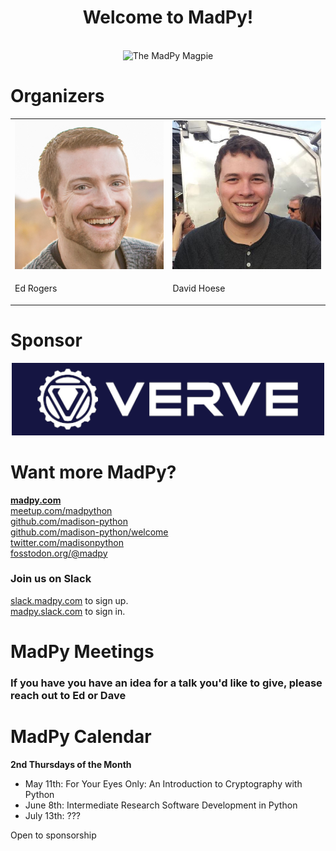 <!-- [[[cog
import cog
from nbconvert.exporters import MarkdownExporter
from nbconvert.preprocessors import RegexRemovePreprocessor

rrp = RegexRemovePreprocessor()
rrp.patterns = (r"<style>",)
e = MarkdownExporter()
e.register_preprocessor(rrp, enabled=True)
(body, resources) = e.from_filename("welcome.ipynb")
cog.out(f"\n{body}\n")
]]] -->

<h1><center>Welcome to MadPy!</center></h1>
<br>
<center><img src="img/madpy-logo.png" alt="The MadPy Magpie" width="35%"/></center>

# Organizers

<table style="border:none; border-collapse:collapse; cellspacing:0; cellpadding:0">
  <tr>
    <td><img src="img/edrogers.jpg" alt="Ed Rogers" style="width: 300px;" /></td>
    <td><img src="img/djhoese.jpg" alt="David Hoese" style="width: 300px;" /></td>
  </tr><tr>
    <td><p class="caption">Ed Rogers</p></td>
    <td><p class="caption">David Hoese</p></td>
  </tr>
</table>

# Sponsor

<center>
<img src="img/verve-logo.png" alt="Sponsor Logo: Verve Industrial" width="500px"/>
</center>

# Want more MadPy?

[**madpy.com**](https://madpy.com)  
[meetup.com/madpython](https://www.meetup.com/madpython/)  
[github.com/madison-python](https://github.com/madison-python)  
[github.com/madison-python/welcome](https://github.com/madison-python/welcome)  
[twitter.com/madisonpython](https://twitter.com/madisonpython)  
[fosstodon.org/@madpy](https://fosstodon.org/@madpy)  

### Join us on Slack

[slack.madpy.com](https://slack.madpy.com) to sign up.  
[madpy.slack.com](https://madpy.slack.com) to sign in.



# MadPy Meetings

### If you have you have an idea for a talk you'd like to give, please reach out to Ed or Dave

# MadPy Calendar

**2nd Thursdays of the Month**
- May 11th: For Your Eyes Only: An Introduction to Cryptography with Python
- June 8th: Intermediate Research Software Development in Python
- July 13th: ???

Open to sponsorship

<!-- [[[end]]] -->
